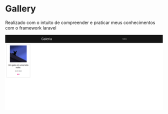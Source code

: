 <h1>Gallery</h1>
<p>Realizado com o intuito de compreender e praticar meus conhecimentos com o framework laravel</p>
<img src='public/site.png'>
